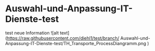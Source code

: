 # Auswahl-und-Anpassung-IT-Dienste-test
test
neue Information
![alt text](https://raw.githubusercontent.com/diehl1/test/branch/
Auswahl-und-Anpassung-IT-Dienste-test/TH_Transporte_ProcessDiangramm.png
)

      
